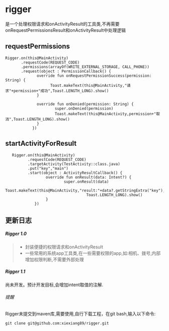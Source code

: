 # rigger
是一个处理权限请求和onActivityResult的工具类,不再需要onRequestPermissionsResult和onActivityResult中处理逻辑

## requestPermissions
```
Rigger.on(this@MainActivity)
       .requestCode(REQUEST_CODE)
       .permissions(arrayOf(WRITE_EXTERNAL_STORAGE, CALL_PHONE))
       .request(object : PermissionCallback() {
              override fun onRequestPermissionSuccess(permission: String) {
                    Toast.makeText(this@MainActivity,"请求"+permission+"成功",Toast.LENGTH_LONG).show()
              }
              
              override fun onDenied(permission: String) {
                      super.onDenied(permission)
                      Toast.makeText(this@MainActivity,permission+"取消",Toast.LENGTH_LONG).show()
              }
            })
```

## startActivityForResult
```
   Rigger.on(this@MainActivity)
          .requestCode(REQUEST_CODE)
          .targetActivity(TestActivity::class.java)
          .put("key","main")
          .start(object : ActivityResultCallback() {
                  override fun onResult(data: Intent?) {
                          super.onResult(data)
                          Toast.makeText(this@MainActivity,"result:"+data?.getStringExtra("key"),
                                    Toast.LENGTH_LONG).show()
                  }
             })
```

## 更新日志

##### Rigger 1.0
> * 封装便捷的权限请求和onActivityResult
> * 一些常用的系统app工具类,在一些需要权限的app,如:相机、拨号,内部增加权限判断,不需要外部处理

##### Rigger 1.1
尚未开发。预计开发目标,会增加intent取值的注解.

###### 提醒
Rigger未提交到maven库,需要使用,自行下载工程，在git bash,输入以下命令:
```
git clone git@github.com:xiexiang89/rigger.git
```